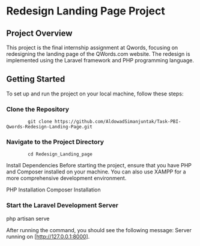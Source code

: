 # Redesign Landing Page Project

## Project Overview

This project is the final internship assignment at Qwords, focusing on redesigning the landing page of the QWords.com website. The redesign is implemented using the Laravel framework and PHP programming language.

## Getting Started

To set up and run the project on your local machine, follow these steps:

### Clone the Repository

            git clone https://github.com/AldowadSimanjuntak/Task-PBI-Qwords-Redesign-Landing-Page.git

### Navigate to the Project Directory

            cd Redesign_Landing_page

Install Dependencies
Before starting the project, ensure that you have PHP and Composer installed on your machine. You can also use XAMPP for a more comprehensive development environment.

PHP Installation
Composer Installation

### Start the Laravel Development Server
php artisan serve

After running the command, you should see the following message:
Server running on [http://127.0.0.1:8000].


